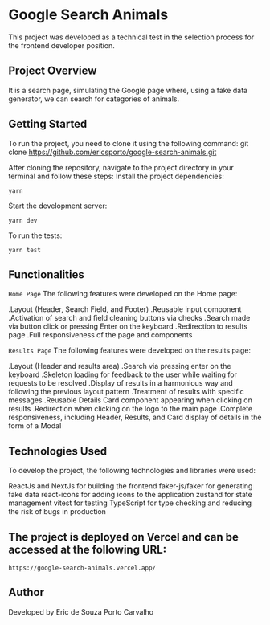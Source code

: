 # Google Search Animals

This project was developed as a technical test in the selection process for the frontend developer position.

## Project Overview

It is a search page, simulating the Google page where, using a fake data generator, we can search for categories of animals.

## Getting Started

To run the project, you need to clone it using the following command:
git clone https://github.com/ericsporto/google-search-animals.git

After cloning the repository, navigate to the project directory in your terminal and follow these steps:
Install the project dependencies:

`yarn`

Start the development server:

`yarn dev`

To run the tests:

`yarn test`


## Functionalities
`Home Page`
The following features were developed on the Home page:

.Layout (Header, Search Field, and Footer)
.Reusable input component
.Activation of search and field cleaning buttons via checks
.Search made via button click or pressing Enter on the keyboard
.Redirection to results page
.Full responsiveness of the page and components


`Results Page`
The following features were developed on the results page:

.Layout (Header and results area)
.Search via pressing enter on the keyboard
.Skeleton loading for feedback to the user while waiting for requests to be resolved
.Display of results in a harmonious way and following the previous layout pattern
.Treatment of results with specific messages
.Reusable Details Card component appearing when clicking on results
.Redirection when clicking on the logo to the main page
.Complete responsiveness, including Header, Results, and Card display of details in the form of a Modal


## Technologies Used
To develop the project, the following technologies and libraries were used:

ReactJs and NextJs for building the frontend
faker-js/faker for generating fake data
react-icons for adding icons to the application
zustand for state management
vitest for testing
TypeScript for type checking and reducing the risk of bugs in production


## The project is deployed on Vercel and can be accessed at the following URL:

`https://google-search-animals.vercel.app/`

## Author
Developed by Eric de Souza Porto Carvalho